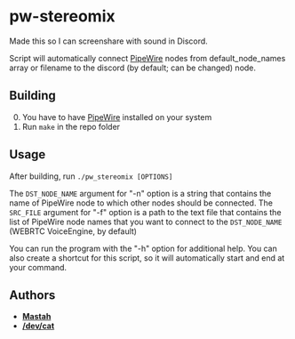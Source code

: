 # pw-stereomix

Made this so I can screenshare with sound in Discord.

Script will automatically connect [PipeWire](https://pipewire.org) nodes from default_node_names array or filename to the discord (by default; can be changed) node. 

## Building

0. You have to have [PipeWire](https://pipewire.org) installed on your system
1. Run `make` in the repo folder 

## Usage

After building, run `./pw_stereomix [OPTIONS]` 

The `DST_NODE_NAME` argument for "-n" option is a string that contains the name of PipeWire node to which other nodes should be connected.
The `SRC_FILE` argument for "-f" option is a path to the text file that contains the list of PipeWire node names that you want to connect to the `DST_NODE_NAME` (WEBRTC VoiceEngine, by default)

You can run the program with the "-h" option for additional help.
You can also create a shortcut for this script, so it will automatically start and end at your command.

## Authors
 - **[Mastah](https://github.com/Shaigai21)** 
 - **[/dev/cat](https://github.com/7dev7cat)**




